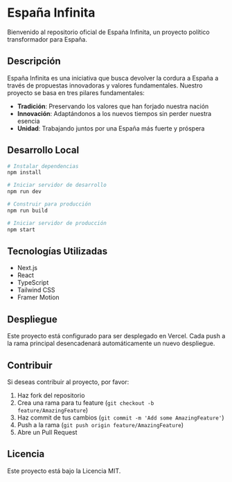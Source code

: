 # España Infinita

Bienvenido al repositorio oficial de España Infinita, un proyecto político transformador para España.

## Descripción

España Infinita es una iniciativa que busca devolver la cordura a España a través de propuestas innovadoras y valores fundamentales. Nuestro proyecto se basa en tres pilares fundamentales:

- **Tradición**: Preservando los valores que han forjado nuestra nación
- **Innovación**: Adaptándonos a los nuevos tiempos sin perder nuestra esencia
- **Unidad**: Trabajando juntos por una España más fuerte y próspera

## Desarrollo Local

```bash
# Instalar dependencias
npm install

# Iniciar servidor de desarrollo
npm run dev

# Construir para producción
npm run build

# Iniciar servidor de producción
npm start
```

## Tecnologías Utilizadas

- Next.js
- React
- TypeScript
- Tailwind CSS
- Framer Motion

## Despliegue

Este proyecto está configurado para ser desplegado en Vercel. Cada push a la rama principal desencadenará automáticamente un nuevo despliegue.

## Contribuir

Si deseas contribuir al proyecto, por favor:

1. Haz fork del repositorio
2. Crea una rama para tu feature (`git checkout -b feature/AmazingFeature`)
3. Haz commit de tus cambios (`git commit -m 'Add some AmazingFeature'`)
4. Push a la rama (`git push origin feature/AmazingFeature`)
5. Abre un Pull Request

## Licencia

Este proyecto está bajo la Licencia MIT.
